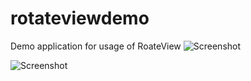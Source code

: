 rotateviewdemo
==============

Demo application for usage of RoateView
![Screenshot](https://raw.github.com/avenwu/rotateviewdemo/master/screenshot/device-2013-10-25-153633.png)

![Screenshot](https://raw.github.com/avenwu/rotateviewdemo/master/screenshot/device-2013-10-25-153703.png)


